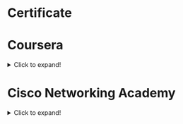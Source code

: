# Certificate

# Coursera
<details>
  <summary>Click to expand!</summary>

  ## HTML, CSS, and Javascript for Web Developers
  <details>
  <summary>Click to expand!</summary>
    <img src="images/Web dev.jpg">
  </details>

  ## Java Programming: Solving Problems with Software
  <details>
  <summary>Click to expand!</summary>
    <img src="images/Java.jpg">
  </details>

  ## C++ For C Programmers, Part A
  <details>
  <summary>Click to expand!</summary>
    <img src="images/C++.jpg">
  </details>

  ## Algorithms, Part I
  <details>
  <summary>Click to expand!</summary>
    <img src="images/Algo.jpg">
  </details>

</details>

# Cisco Networking Academy
<details>
  <summary>Click to expand!</summary>

  ## PCAP: Programming Essentials in Python
  <details>
  <summary>Click to expand!</summary>
    <img src="images/PCAP.jpg">
  </details>

</details>